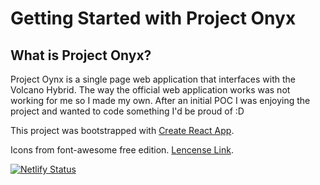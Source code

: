 # Getting Started with Project Onyx

## What is Project Onyx?

Project Oynx is a single page web application that interfaces with the Volcano Hybrid. The way the official web application works was not working for me so I made my own. After an initial POC I was enjoying the project and wanted to code something I'd be proud of :D

This project was bootstrapped with [Create React App](https://github.com/facebook/create-react-app).

Icons from font-awesome free edition. [Lencense Link](https://fontawesome.com/license).

[![Netlify Status](https://api.netlify.com/api/v1/badges/900dbc79-5910-45a1-b756-3288f2362d0b/deploy-status)](https://app.netlify.com/sites/projectonyx/deploys)
